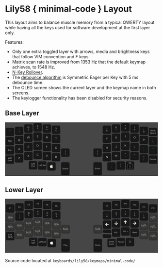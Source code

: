 # Lily58 { minimal-code } Layout

This layout aims to balance muscle memory from a typical QWERTY layout while
having all the keys used for software development at the first layer only.

Features:

- Only one extra toggled layer with arrows, media and brightness keys that
  follow VIM convention and F keys.
- Matrix scan rate is improved from 1353 Hz that the default keymap achieves, to
  1548 Hz.
- [N-Key Rollover](https://en.wikipedia.org/wiki/Key_rollover#n-key_rollover).
- The
  [debounce algorithm](https://docs.qmk.fm/#/feature_debounce_type?id=types-of-debounce-algorithms)
  is Symmetric Eager per Key with 5 ms debounce time.
- The OLED screen shows the current layer and the keymap name in both screens.
- The keylogger functionality has been disabled for security reasons.

## Base Layer

![Base Layer](.github/images/base.png)

## Lower Layer

![Lower Layer](.github/images/lower.png)

Source code located at `keyboards/lily58/keymaps/minimal-code/`
